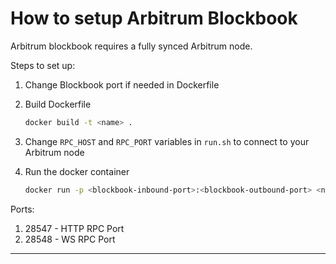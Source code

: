 How to setup Arbitrum Blockbook
===


Arbitrum blockbook requires a fully synced Arbitrum node.

Steps to set up:
1. Change Blockbook port if needed in Dockerfile

2. Build Dockerfile

    ```bash
    docker build -t <name> .
    ```

3. Change ```RPC_HOST``` and ```RPC_PORT``` variables in ```run.sh``` to connect to your Arbitrum node

4. Run the docker container

     ```bash
    docker run -p <blockbook-inbound-port>:<blockbook-outbound-port> <name>
    ```

Ports:
<br>
1. 28547 - HTTP RPC Port
2. 28548 - WS RPC Port
---